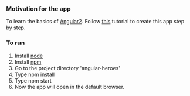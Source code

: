 ### Motivation for the app
To learn the basics of [Angular2](https://angular.io/). 
Follow [this](https://angular.io/docs/ts/latest/tutorial/toh-pt1.html) tutorial to create this app step by step.
### To run
1. Install [node](https://nodejs.org/en/download/package-manager/)
2. Install [npm](https://github.com/npm/npm)
3. Go to the project directory 'angular-heroes'
4. Type npm install
5. Type npm start
6. Now the app will open in the default browser.
